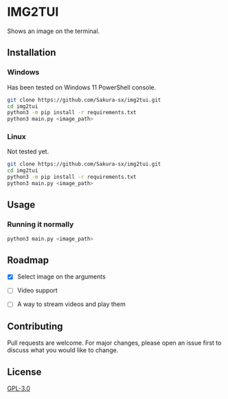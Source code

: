 # IMG2TUI

Shows an image on the terminal.

## Installation
### Windows
Has been tested on Windows 11 PowerShell console.
```bash
git clone https://github.com/Sakura-sx/img2tui.git
cd img2tui
python3 -m pip install -r requirements.txt
python3 main.py <image_path>
```

### Linux
Not tested yet.
```bash
git clone https://github.com/Sakura-sx/img2tui.git
cd img2tui
python3 -m pip install -r requirements.txt
python3 main.py <image_path>
```

## Usage

### Running it normally
```bash
python3 main.py <image_path>
```

## Roadmap
- [x] Select image on the arguments
- [ ] Video support
- [ ] A way to stream videos and play them


## Contributing

Pull requests are welcome. For major changes, please open an issue first
to discuss what you would like to change.

## License

[GPL-3.0](https://choosealicense.com/licenses/gpl-3.0/)